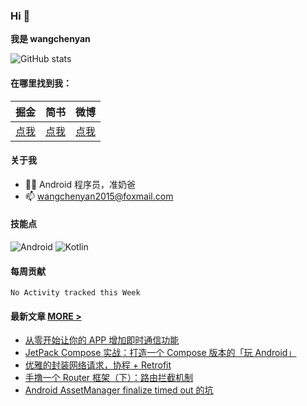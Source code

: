 ### Hi 👋
**我是 wangchenyan**

![GitHub stats](https://github-readme-stats.vercel.app/api?username=wangchenyan)

#### 在哪里找到我：

| 掘金 | 简书 | 微博 |
| :-: | :-: | :-: |
| [点我](https://juejin.cn/user/2313028193754168) | [点我](https://www.jianshu.com/u/3231579893ac) | [点我](https://weibo.com/u/2671190123) |

#### 关于我

- 🙋🏻 Android 程序员，准奶爸
- 📫 wangchenyan2015@foxmail.com

#### 技能点

![Android](https://img.shields.io/badge/Android-3DDC84?style=for-the-badge&logo=android&logoColor=white)
![Kotlin](https://img.shields.io/badge/Kotlin-0095D5?&style=for-the-badge&logo=kotlin&logoColor=white)

#### 每周贡献

<!--START_SECTION:waka-->
```text
No Activity tracked this Week
```
<!--END_SECTION:waka-->

#### 最新文章 [MORE >](https://juejin.cn/user/2313028193754168/posts)

<!-- BLOG-POST-LIST:START -->
- [从零开始让你的 APP 增加即时通信功能](https://juejin.cn/post/6997671811026518030)
- [JetPack Compose 实战：打造一个 Compose 版本的「玩 Android」](https://juejin.cn/post/6963576334614282271)
- [优雅的封装网络请求，协程 + Retrofit](https://juejin.cn/post/6959115482511343647)
- [手撸一个 Router 框架（下）：路由拦截机制](https://juejin.cn/post/6844904193866596365)
- [Android AssetManager finalize timed out 的坑](https://juejin.cn/post/6844903930309115911)
<!-- BLOG-POST-LIST:END -->
